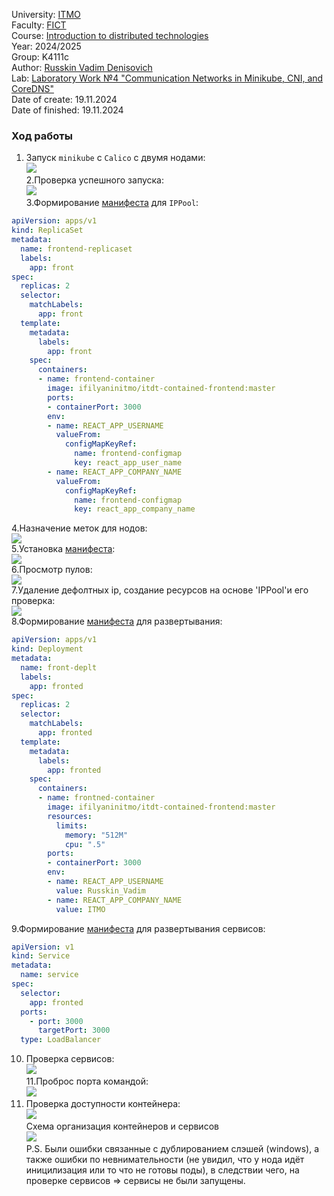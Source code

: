 University: [ITMO](https://itmo.ru/ru/)  
Faculty: [FICT](https://fict.itmo.ru)  
Course: [Introduction to distributed technologies](https://github.com/itmo-ict-faculty/introduction-to-distributed-technologies)  
Year: 2024/2025  
Group: K4111c  
Author: [Russkin Vadim Denisovich](https://github.com/SolPot)  
Lab: [Laboratory Work №4 "Communication Networks in Minikube, CNI, and CoreDNS"](https://itmo-ict-faculty.github.io/introduction-to-distributed-technologies/education/labs2023_2024/lab4/lab4/)  
Date of create: 19.11.2024  
Date of finished: 19.11.2024  
### Ход работы  
1. Запуск `minikube` с `Calico` с двумя нодами:  
![](screenshots/1.png)  
2.Проверка успешного запуска:  
![](screenshots/2.png)  
3.Формирование [манифеста](ippool1.yaml) для `IPPool`:  
```yaml
apiVersion: apps/v1
kind: ReplicaSet
metadata:
  name: frontend-replicaset
  labels:
    app: front
spec:
  replicas: 2
  selector:
    matchLabels:
      app: front
  template:
    metadata:
      labels:
        app: front
    spec:
      containers:
      - name: frontend-container
        image: ifilyaninitmo/itdt-contained-frontend:master
        ports:
        - containerPort: 3000
        env:
        - name: REACT_APP_USERNAME
          valueFrom:
            configMapKeyRef:
              name: frontend-configmap
              key: react_app_user_name
        - name: REACT_APP_COMPANY_NAME
          valueFrom:
            configMapKeyRef:
              name: frontend-configmap
              key: react_app_company_name
```  
4.Назначение меток для нодов:  
![](screenshots/3.png)  
5.Установка [манифеста](calicoctl.yaml):  
![](screenshots/4.png)   
6.Просмотр пулов:  
![](screenshots/6.png)  
7.Удаление дефолтных ip, создание ресурсов на основе 'IPPool'и его проверка:  
![](screenshots/7.png)  
8.Формирование [манифеста](deployment.yaml) для развертывания:  
```yaml
apiVersion: apps/v1
kind: Deployment
metadata:
  name: front-deplt
  labels:
    app: fronted
spec:
  replicas: 2
  selector:
    matchLabels:
      app: fronted
  template:
    metadata:
      labels:
        app: fronted
    spec:
      containers:
      - name: frontned-container
        image: ifilyaninitmo/itdt-contained-frontend:master
        resources: 
          limits:
            memory: "512M"
            cpu: ".5"
        ports:
        - containerPort: 3000
        env:
        - name: REACT_APP_USERNAME
          value: Russkin_Vadim
        - name: REACT_APP_COMPANY_NAME
          value: ITMO
```  
9.Формирование [манифеста](service.yaml) для развертывания сервисов:  
```yaml
apiVersion: v1
kind: Service
metadata:
  name: service
spec:
  selector:
    app: fronted
  ports:
    - port: 3000
      targetPort: 3000
  type: LoadBalancer
``` 
10. Проверка сервисов:  
![](screenshots/8.png)  
11.Проброс порта командой:  
![](screenshots/9.png)  
12. Проверка доступности контейнера:  
![](screenshots/10.png)  
Схема организация контейнеров и сервисов  
![](screenshots/11.png)  
P.S. Были ошибки связанные с дублированием слэшей (windows), а также ошибки по невнимательности (не увидил, что у нода идёт иницилизация или то что не готовы поды), в следствии чего, на проверке сервисов => сервисы не были запущены.

